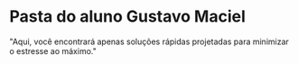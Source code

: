 # Pasta do aluno Gustavo Maciel

"Aqui, você encontrará apenas soluções rápidas projetadas para minimizar o estresse ao máximo."

